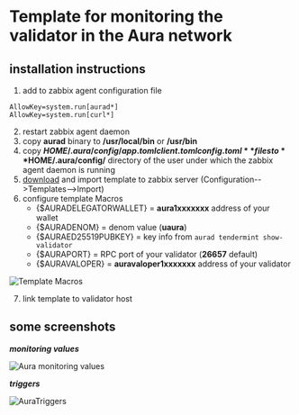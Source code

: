 # Template for monitoring the validator in the Aura network


## installation instructions

1. add to zabbix agent configuration file
```
AllowKey=system.run[aurad*]
AllowKey=system.run[curl*]
```
2. restart zabbix agent daemon
3. copy **aurad** binary to **/usr/local/bin** or **/usr/bin**
4. copy **$HOME/.aura/config/app.toml client.toml config.toml** files to **$HOME/.aura/config/** directory of the user under which the zabbix agent daemon is running
5. [download](https://raw.githubusercontent.com/Yurbason/Zabbix-Templates/main/Aura/Aura.xml) and import template to zabbix server (Configuration-->Templates-->Import)
6. configure template Macros
   - {$AURADELEGATORWALLET}  = **aura1xxxxxxx** address of your wallet
   - {$AURADENOM}            = denom value (**uaura**)
   - {$AURAED25519PUBKEY}    = key info from `aurad tendermint show-validator`
   - {$AURAPORT}             = RPC port of your validator (**26657** default)
   - {$AURAVALOPER}          = **auravaloper1xxxxxxx** address of your validator

![Template Macros](https://user-images.githubusercontent.com/52459938/174291436-c030def9-e989-4a6f-bac1-f64f39baa84a.png)

7. link template to validator host

## some screenshots
***monitoring values***

![Aura monitoring values](https://user-images.githubusercontent.com/52459938/174290704-137ba455-7f7e-4b81-8536-d68122d070f0.png)



***triggers***

![AuraTriggers](https://user-images.githubusercontent.com/52459938/174290841-a185307f-32bb-4884-9dad-b8f13885ca48.png)